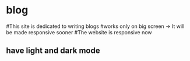 # blog
#This site is dedicated to writing blogs
#works only on big screen -> It will be made responsive sooner
#The website is responsive now
## have light and dark mode
